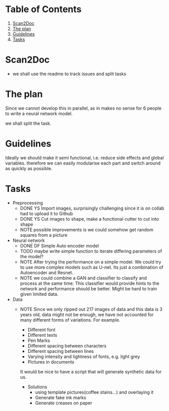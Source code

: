 
# Table of Contents

1.  [Scan2Doc](#org11a24bc)
2.  [The plan](#orga74e3b0)
3.  [Guidelines](#org1e90042)
4.  [Tasks](#org3e3500c)


<a id="org11a24bc"></a>

# Scan2Doc

-   we shall use the readme to track issues and split tasks


<a id="orga74e3b0"></a>

# The plan

Since we cannot develop this in parallel, as in makes no sense for 6
people to write a neural network model.

we shall split the task.


<a id="org1e90042"></a>

# Guidelines

Ideally we should make it semi functional, i.e. reduce side effects
and global variables. therefore we can easily modularise each part
and switch around as quickly as possible.


<a id="org3e3500c"></a>

# Tasks

-   Preprocessing
    -   DONE YS Import images, surprisingly challenging since it is on
        collab had to upload it to Github
    -   DONE YS Cut images to shape, make a functional cutter to cut
        into shape
    -   NOTE possible improvements is we could somehow get random
        squares from a picture
-   Neural network
    -   DONE DF Simple Auto encoder model
    -   TODO maybe write simple function to iterate differing parameters
        of the model?
    -   NOTE After trying the performance on a simple model. We could
        try to use more complex models such as U-net. Its just a
        combination of Autoencoder and Resnet.
    -   NOTE we could combine a GAN and classifier to classify and
        process at the same time. This classifier would provide hints to
        the network and performance should be better. Might be hard to
        train given limited data.
-   Data 
    -   NOTE Since we only ripped out 217 images of data and this data
        is 3 years old, data might not be enough, we have not accounted
        for many different forms of variations. For example.
        
        -   Different font
        -   Different texts
        -   Pen Marks
        -   Different spacing between characters
        -   Different spacing between lines
        -   Varying intensity and lightness of fonts, e.g. light grey
        -   Pictures in documents
        
        It would be nice to have a script that will generate synthetic
        data for us.
        
        -   Solutions
            -   using template pictures(coffee stains&#x2026;) and overlaying it
            -   Generate fake ink marks
            -   Generate creases on paper

